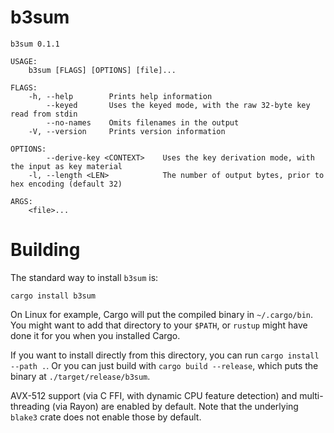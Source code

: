 # b3sum

```
b3sum 0.1.1

USAGE:
    b3sum [FLAGS] [OPTIONS] [file]...

FLAGS:
    -h, --help        Prints help information
        --keyed       Uses the keyed mode, with the raw 32-byte key read from stdin
        --no-names    Omits filenames in the output
    -V, --version     Prints version information

OPTIONS:
        --derive-key <CONTEXT>    Uses the key derivation mode, with the input as key material
    -l, --length <LEN>            The number of output bytes, prior to hex encoding (default 32)

ARGS:
    <file>...
```

# Building

The standard way to install `b3sum` is:

```
cargo install b3sum
```

On Linux for example, Cargo will put the compiled binary in
`~/.cargo/bin`. You might want to add that directory to your `$PATH`, or
`rustup` might have done it for you when you installed Cargo.

If you want to install directly from this directory, you can run `cargo
install --path .`. Or you can just build with `cargo build --release`,
which puts the binary at `./target/release/b3sum`.

AVX-512 support (via C FFI, with dynamic CPU feature detection) and
multi-threading (via Rayon) are enabled by default. Note that the
underlying `blake3` crate does not enable those by default.
